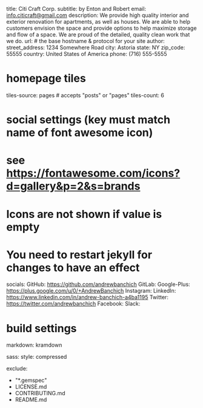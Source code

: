 title: Citi Craft Corp.
subtitle: by Enton and Robert
email: info.citicraft@gmail.com
description: We provide high quality interior and exterior renovation for apartments, as well as houses. We are able to help customers envision the space and provide options to help maximize storage and flow of a space. We are proud of the detailed, quality clean work that we do.
url: # the base hostname & protocol for your site
author:
street_address: 1234 Somewhere Road
city: Astoria
state: NY
zip_code: 55555
country: United States of America
phone: (716) 555-5555

# homepage tiles
tiles-source: pages # accepts "posts" or "pages"
tiles-count: 6

# social settings (key must match name of font awesome icon)
# see https://fontawesome.com/icons?d=gallery&p=2&s=brands
# Icons are not shown if value is empty
# You need to restart jekyll for changes to have an effect
socials:
  GitHub: https://github.com/andrewbanchich
  GitLab:
  Google-Plus: https://plus.google.com/u/0/+AndrewBanchich
  Instagram:
  LinkedIn: https://www.linkedin.com/in/andrew-banchich-a4ba1195
  Twitter: https://twitter.com/andrewbanchich
  Facebook:
  Slack:

# build settings
markdown: kramdown

sass:
  style: compressed

exclude:
- "*.gemspec"
- LICENSE.md
- CONTRIBUTING.md
- README.md 
